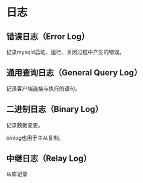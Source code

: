 # 日志

## 错误日志（Error Log）
记录mysqld启动、运行、关闭过程中产生的错误。

## 通用查询日志（General Query Log）
记录客户端连接与执行的语句。

## 二进制日志（Binary Log）
记录数据变更。

binlog也用于主从复制。

## 中继日志（Relay Log）
从库记录